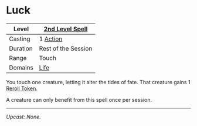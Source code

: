 # Luck

| Level    | [2nd Level Spell](2nd%20Level%20Spells.md)                            |
| -------- | --------------------------------------------------------------------- |
| Casting  | 1 [Action](../../../../Game%20Procedures/Core%20Procedures/Action.md) |
| Duration | Rest of the Session                                                   |
| Range    | Touch                                                                 |
| Domains  | [Life](../../Spell%20Domains/Life.md)                                 |

You touch one creature, letting it alter the tides of fate. That creature gains 1 [Reroll Token](../../../../Game%20Procedures/Die%20Rolling%20Mechanics/Reroll%20Tokens.md).

A creature can only benefit from this spell once per session.

---
*Upcast: None.*
